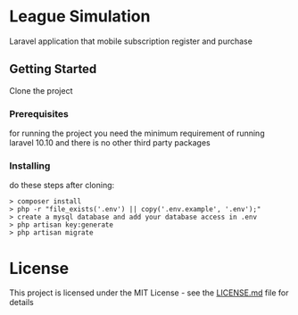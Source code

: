 # League Simulation

Laravel application that mobile subscription register and purchase

## Getting Started

Clone the project

### Prerequisites

for running the project you need the minimum requirement of running laravel 10.10 and there is no other third party packages

### Installing

do these steps after cloning:

```
> composer install
> php -r "file_exists('.env') || copy('.env.example', '.env');"
> create a mysql database and add your database access in .env
> php artisan key:generate
> php artisan migrate
```

# License

This project is licensed under the MIT License - see the [LICENSE.md](LICENSE.md) file for details
